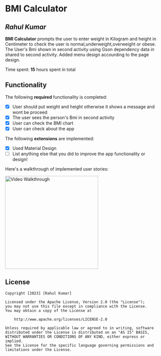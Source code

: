 # BMI Calculator

## *Rahul Kumar*

**BMI Calculator** prompts the user to enter weight in Kilogram and height in Centimeter to check the user is normal,underweight,overweight or obese.
The User's Bmi shown in second activity using Gson dependency data in shared to second activity. Added menu design accourding to the page design.

Time spent: **15** hours spent in total

## Functionality

The following **required** functionality is completed:

* [x] User should put weight and height otherwise it shows a message and wont be proceed
* [x] The user sees the person's Bmi in second activity
* [x] User can check the BMI chart
* [x] User can check about the app 

The following **extensions** are implemented:

* [x] Used Material Design
* [ ] List anything else that you did to improve the app functionality or design!

Here's a walkthrough of implemented user stories:

<img src='https://j.gifs.com/nR9N2D.gif' title='Video Walkthrough' width='300' alt='Video Walkthrough' />


## License

    Copyright [2023] [Rahul Kumar]

    Licensed under the Apache License, Version 2.0 (the "License");
    you may not use this file except in compliance with the License.
    You may obtain a copy of the License at

        http://www.apache.org/licenses/LICENSE-2.0

    Unless required by applicable law or agreed to in writing, software
    distributed under the License is distributed on an "AS IS" BASIS,
    WITHOUT WARRANTIES OR CONDITIONS OF ANY KIND, either express or implied.
    See the License for the specific language governing permissions and
    limitations under the License.
